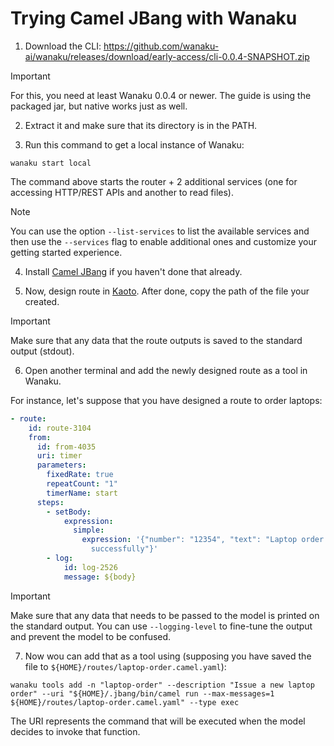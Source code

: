 # Trying Camel JBang with Wanaku

1. Download the CLI:
https://github.com/wanaku-ai/wanaku/releases/download/early-access/cli-0.0.4-SNAPSHOT.zip

> [!IMPORTANT]
> For this, you need at least Wanaku 0.0.4 or newer. The guide is using the packaged jar, but native works just as well.

2. Extract it and make sure that its directory is in the PATH.

3. Run this command to get a local instance of Wanaku:

`wanaku start local`

The command above starts the router + 2 additional services (one for accessing HTTP/REST APIs and another to read files).

> [!NOTE]
> You can use the option `--list-services` to list the available services and then use the `--services` flag to enable additional
> ones and customize your getting started experience.

4. Install [Camel JBang](https://camel.apache.org/manual/camel-jbang.html) if you haven't done that already.

5. Now, design route in [Kaoto](https://kaoto.io/). After done, copy the path of the file your created. 

> [!IMPORTANT] 
> Make sure that any data that the route outputs is saved to the standard output (stdout).

6. Open another terminal and add the newly designed route as a tool in Wanaku. 

For instance, let's suppose that you have designed a route to order laptops:


```yaml
- route:
    id: route-3104
    from:
      id: from-4035
      uri: timer
      parameters:
        fixedRate: true
        repeatCount: "1"
        timerName: start
      steps:
        - setBody:
            expression:
              simple:
                expression: '{"number": "12354", "text": "Laptop order 12354 created
                  successfully"}'
        - log:
            id: log-2526
            message: ${body}

```
> [!IMPORTANT]
> Make sure that any data that needs to be passed to the model is printed on the standard output. You can use `--logging-level` 
> to fine-tune the output and prevent the model to be confused.

7. Now wou can add that as a tool using (supposing you have saved the file to `${HOME}/routes/laptop-order.camel.yaml`):

```
wanaku tools add -n "laptop-order" --description "Issue a new laptop order" --uri "${HOME}/.jbang/bin/camel run --max-messages=1 ${HOME}/routes/laptop-order.camel.yaml" --type exec
```

The URI represents the command that will be executed when the model decides to invoke that function. 